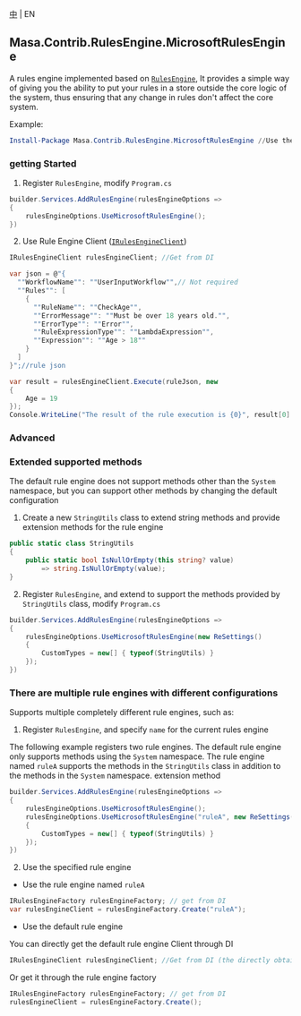 [中](README.zh-CN.md) | EN

## Masa.Contrib.RulesEngine.MicrosoftRulesEngine

A rules engine implemented based on [`RulesEngine`](https://github.com/microsoft/RulesEngine), It provides a simple way of giving you the ability to put your rules in a store outside the core logic of the system, thus ensuring that any change in rules don't affect the core system.

Example:

``` powershell
Install-Package Masa.Contrib.RulesEngine.MicrosoftRulesEngine //Use the rule engine provided by microsoft
```

### getting Started

1. Register `RulesEngine`, modify `Program.cs`

``` C#
builder.Services.AddRulesEngine(rulesEngineOptions =>
{
    rulesEngineOptions.UseMicrosoftRulesEngine();
})
```

2. Use Rule Engine Client ([`IRulesEngineClient`](../../../BuildingBlocks/RulesEngine/Masa.BuildingBlocks.RulesEngine/IRulesEngineClient.cs))

``` C#
IRulesEngineClient rulesEngineClient; //Get from DI

var json = @"{
  ""WorkflowName"": ""UserInputWorkflow"",// Not required
  ""Rules"": [
    {
      ""RuleName"": ""CheckAge"",
      ""ErrorMessage"": ""Must be over 18 years old."",
      ""ErrorType"": ""Error"",
      ""RuleExpressionType"": ""LambdaExpression"",
      ""Expression"": ""Age > 18""
    }
  ]
}";//rule json

var result = rulesEngineClient.Execute(ruleJson, new
{
    Age = 19
});
Console.WriteLine("The result of the rule execution is {0}", result[0].IsValid);
```

### Advanced

### Extended supported methods

The default rule engine does not support methods other than the `System` namespace, but you can support other methods by changing the default configuration

1. Create a new `StringUtils` class to extend string methods and provide extension methods for the rule engine

``` C#
public static class StringUtils
{
    public static bool IsNullOrEmpty(this string? value)
        => string.IsNullOrEmpty(value);
}
```

2. Register `RulesEngine`, and extend to support the methods provided by `StringUtils` class, modify `Program.cs`

``` C#
builder.Services.AddRulesEngine(rulesEngineOptions =>
{
    rulesEngineOptions.UseMicrosoftRulesEngine(new ReSettings()
    {
        CustomTypes = new[] { typeof(StringUtils) }
    });
})
```

### There are multiple rule engines with different configurations

Supports multiple completely different rule engines, such as:

1. Register `RulesEngine`, and specify `name` for the current rules engine

The following example registers two rule engines. The default rule engine only supports methods using the `System` namespace. The rule engine named `ruleA` supports the methods in the `StringUtils` class in addition to the methods in the `System` namespace. extension method

``` C#
builder.Services.AddRulesEngine(rulesEngineOptions =>
{
    rulesEngineOptions.UseMicrosoftRulesEngine();
    rulesEngineOptions.UseMicrosoftRulesEngine("ruleA", new ReSettings()
    {
        CustomTypes = new[] { typeof(StringUtils) }
    });
})
```

2. Use the specified rule engine

* Use the rule engine named `ruleA`

``` C#
IRulesEngineFactory rulesEngineFactory; // get from DI
var rulesEngineClient = rulesEngineFactory.Create("ruleA");
```

* Use the default rule engine

You can directly get the default rule engine Client through DI

``` C#
IRulesEngineClient rulesEngineClient; //Get from DI (the directly obtained rule engine Client is the default)
```

Or get it through the rule engine factory

``` C#
IRulesEngineFactory rulesEngineFactory; // get from DI
rulesEngineClient = rulesEngineFactory.Create();
```